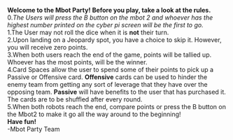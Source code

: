 **Welcome to the Mbot Party!**
**Before you play, take a look at the rules.**\
0.*The Users will press the B button on the mbot 2 and whoever has the highest number printed on the cyber pi screen will be the first to go.*\
1.The User may not roll the dice when it is **not** their turn.\
2.Upon landing on a Jeopardy spot, you have a choice to skip it. However, you will receive zero points.\
3.When both users reach the end of the game, points will be tallied up. Whoever has the most points, will be the winner.\
4.Card Spaces allow the user to spend some of their points to pick up a Passive or Offensive card. **Offensive** cards can be used to hinder the enemy team from getting any sort of leverage that they have over the opposing team. **Passive** will have benefits to the user that has purchased it. The cards are to be shuffled after every round.\
5.When both robots reach the end, compare points or press the B button on the Mbot2 to make it go all the way around to the beginning!\
**Have fun!**\
-Mbot Party Team
